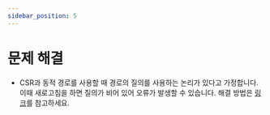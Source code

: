```yaml
---
sidebar_position: 5
---
```


# 문제 해결

- CSR과 동적 경로를 사용할 때 경로의 질의를 사용하는 논리가 있다고 가정합니다. 이때 새로고침을 하면 질의가 비어 있어 오류가 발생할 수 있습니다. 해결 방법은 [링크](https://stackoverflow.com/questions/61040790/userouter-withrouter-receive-undefined-on-query-in-first-render)를 참고하세요.
